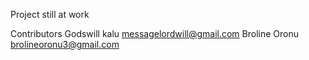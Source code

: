 Project still at work

Contributors
Godswill kalu <messagelordwill@gmail.com>
Broline Oronu <brolineoronu3@gmail.com>
